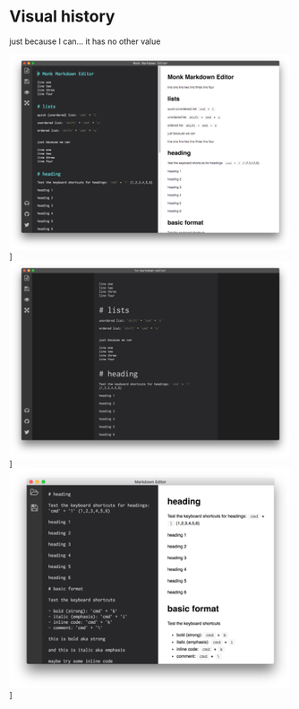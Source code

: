 # Visual history

just because I can... it has no other value

![](wip02.png)]
![](wip01.png)]
![](wip00.png)]
